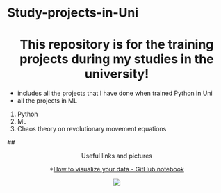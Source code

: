 # Study-projects-in-Uni

# <center>This repository is for the training projects during my studies in the university!</center>

* includes all the projects that I have done when trained Python in Uni
* all the projects in ML

1. Python
2. ML
3. Chaos theory on revolutionary movement equations

##<center>Useful links and pictures<center>

*[How to visualize your data - GitHub notebook](https://github.com/shakhovak/Study-projects-in-Uni/blob/main/Shakhova_Bank_Churn_homework.ipynb)

![](https://i.pinimg.com/originals/32/b2/41/32b241ca4f8d99e4d049e710eddf5632.jpg)